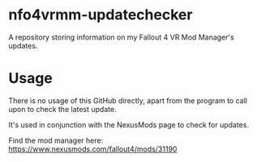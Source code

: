 # nfo4vrmm-updatechecker
A repository storing information on my Fallout 4 VR Mod Manager's updates.

# Usage
There is no usage of this GitHub directly, apart from the program to call upon to check the latest update.

It's used in conjunction with the NexusMods page to check for updates.

Find the mod manager here: https://www.nexusmods.com/fallout4/mods/31190
